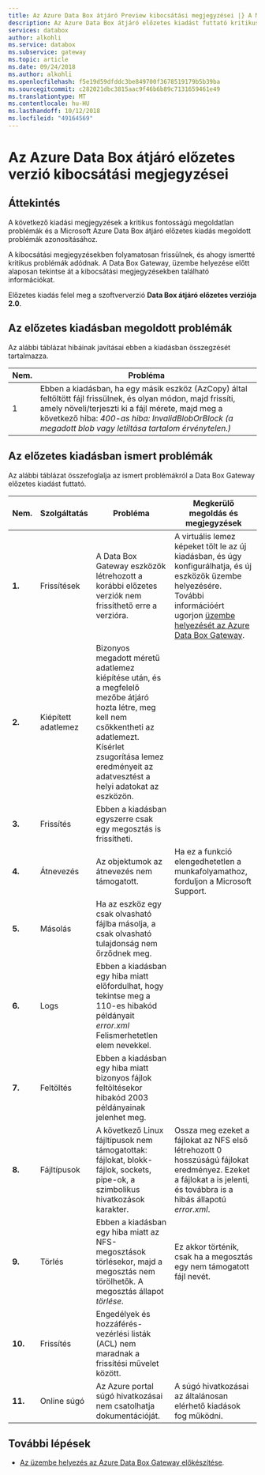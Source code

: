 ```yaml
---
title: Az Azure Data Box átjáró Preview kibocsátási megjegyzései |} A Microsoft Docs
description: Az Azure Data Box átjáró előzetes kiadást futtató kritikus megoldatlan problémák és megoldásuk ismertetése
services: databox
author: alkohli
ms.service: databox
ms.subservice: gateway
ms.topic: article
ms.date: 09/24/2018
ms.author: alkohli
ms.openlocfilehash: f5e19d59dfddc3be849700f3678519179b5b39ba
ms.sourcegitcommit: c282021dbc3815aac9f46b6b89c7131659461e49
ms.translationtype: MT
ms.contentlocale: hu-HU
ms.lasthandoff: 10/12/2018
ms.locfileid: "49164569"
---
```

# <a name="azure-data-box-gateway-preview-release-notes"></a>Az Azure Data Box átjáró előzetes verzió kibocsátási megjegyzései

## <a name="overview"></a>Áttekintés

A következő kiadási megjegyzések a kritikus fontosságú megoldatlan problémák és a Microsoft Azure Data Box átjáró előzetes kiadás megoldott problémák azonosításához.

A kibocsátási megjegyzésekben folyamatosan frissülnek, és ahogy ismertté kritikus problémák adódnak. A Data Box Gateway, üzembe helyezése előtt alaposan tekintse át a kibocsátási megjegyzésekben található információkat.

Előzetes kiadás felel meg a szoftververzió **Data Box átjáró előzetes verziója 2.0**.

## <a name="issues-fixed-in-preview-release"></a>Az előzetes kiadásban megoldott problémák

Az alábbi táblázat hibáinak javításai ebben a kiadásban összegzését tartalmazza.

| Nem. | Probléma |
| --- | --- |
| 1 | Ebben a kiadásban, ha egy másik eszköz (AzCopy) által feltöltött fájl frissülnek, és olyan módon, majd frissíti, amely növeli/terjeszti ki a fájl mérete, majd meg a következő hiba: *400-as hiba: InvalidBlobOrBlock (a megadott blob vagy letiltása tartalom érvénytelen.)*|


## <a name="known-issues-in-preview-release"></a>Az előzetes kiadásban ismert problémák

Az alábbi táblázat összefoglalja az ismert problémákról a Data Box Gateway előzetes kiadást futtató.

| Nem. | Szolgáltatás | Probléma | Megkerülő megoldás és megjegyzések |
| --- | --- | --- | --- |
| **1.** |Frissítések |A Data Box Gateway eszközök létrehozott a korábbi előzetes verziók nem frissíthető erre a verzióra. |A virtuális lemez képeket tölt le az új kiadásban, és úgy konfigurálhatja, és új eszközök üzembe helyezésére. További információért ugorjon [üzembe helyezését az Azure Data Box Gateway](data-box-gateway-deploy-prep.md). |
| **2.** |Kiépített adatlemez |Bizonyos megadott méretű adatlemez kiépítése után, és a megfelelő mezőbe átjáró hozta létre, meg kell nem csökkentheti az adatlemezt. Kísérlet zsugorítása lemez eredményeit az adatvesztést a helyi adatokat az eszközön. | |
| **3.** |Frissítés |Ebben a kiadásban egyszerre csak egy megosztás is frissítheti. | |
| **4.** |Átnevezés |Az objektumok az átnevezés nem támogatott. |Ha ez a funkció elengedhetetlen a munkafolyamathoz, forduljon a Microsoft Support. |
| **5.** |Másolás| Ha az eszköz egy csak olvasható fájlba másolja, a csak olvasható tulajdonság nem őrződnek meg. | |
| **6.** |Logs| Ebben a kiadásban egy hiba miatt előfordulhat, hogy tekintse meg a 110-es hibakód példányait *error.xml* Felismerhetetlen elem nevekkel. | |
| **7.** |Feltöltés | Ebben a kiadásban egy hiba miatt bizonyos fájlok feltöltésekor hibakód 2003 példányainak jelenhet meg. | |
| **8.** |Fájltípusok | A következő Linux fájltípusok nem támogatottak: fájlokat, blokk-fájlok, sockets, pipe-ok, a szimbolikus hivatkozások karakter.  |Ossza meg ezeket a fájlokat az NFS első létrehozott 0 hosszúságú fájlokat eredményez. Ezeket a fájlokat a is jelenti, és továbbra is a hibás állapotú *error.xml*. |
| **9.** |Törlés | Ebben a kiadásban egy hiba miatt az NFS-megosztások törlésekor, majd a megosztás nem törölhetők. A megosztás állapot *törlése*.  |Ez akkor történik, csak ha a megosztás egy nem támogatott fájl nevét. |
| **10.** |Frissítés | Engedélyek és hozzáférés-vezérlési listák (ACL) nem maradnak a frissítési művelet között.  | |
| **11.** |Online súgó |Az Azure portal súgó hivatkozásai nem csatolhatja dokumentációját.|A súgó hivatkozásai az általánosan elérhető kiadások fog működni. |



## <a name="next-steps"></a>További lépések

- [Az üzembe helyezés az Azure Data Box Gateway előkészítése](data-box-gateway-deploy-prep.md).


